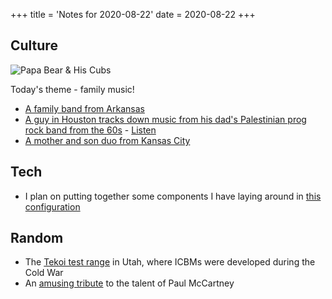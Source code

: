 +++
title = 'Notes for 2020-08-22'
date = 2020-08-22
+++

## Culture
![Papa Bear & His Cubs](/images/papabear.jpg)

Today's theme - family music!

* [A family band from Arkansas](https://open.spotify.com/album/22kWUpDiarfEBR01M9Oei5?si=C6HW3u6mRQmAdtX7eJxjSg)
* [A guy in Houston tracks down music from his dad's Palestinian prog rock band from the 60s](https://www.vice.com/en_us/article/g5xywx/palestines-first-rock-ban-al-baraem) - [Listen](https://open.spotify.com/artist/48XfzIDlJVx0MrJtjaUskw?si=OQ0KT51qTVaH741rMLKGGA)
* [A mother and son duo from Kansas City](https://www.theloop.ca/this-mother-son-duo-are-making-beautiful-music-together/)

## Tech
* I plan on putting together some components I have laying around in [this configuration](https://www.makeuseof.com/tag/android-tablet-screen-raspberry-pi/)

## Random
* The [Tekoi test range](https://www.youtube.com/watch?v=PCeMCwxayp0) in Utah, where ICBMs were developed during the Cold War
* An [amusing tribute](https://www.youtube.com/watch?v=G4EcRPlaXoQ) to the talent of Paul McCartney

